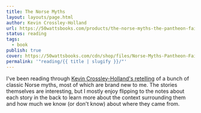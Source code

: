 ```yaml
---
title: The Norse Myths
layout: layouts/page.html
author: Kevin Crossley-Holland
url: https://50wattsbooks.com/products/the-norse-myths-the-pantheon-fairy-tale-and-folklore-library
status: reading
tags:
  - book
publish: true
cover: https://50wattsbooks.com/cdn/shop/files/Norse-Myths-Pantheon-Fairy-Tale-Library_700x.jpg?v=1695430327
permalink: '"reading/{{ title | slugify }}/"'
---
```

I've been reading through [Kevin Crossley-Holland's retelling](https://50wattsbooks.com/products/the-norse-myths-the-pantheon-fairy-tale-and-folklore-library) of a bunch of classic Norse myths, most of which are brand new to me. The stories themselves are interesting, but I mostly enjoy flipping to the notes about each story in the back to learn more about the context surrounding them and how much we know (or don't know) about where they came from.